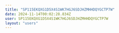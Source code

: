 ```yaml
---
title: "SP115EKQXG1D5X4S1WK7HGJ6SDJHZMHHDQYGCTP7W"
date: 2024-11-14T00:02:28.834Z
user: SP115EKQXG1D5X4S1WK7HGJ6SDJHZMHHDQYGCTP7W
layout: "users"
---
```

    